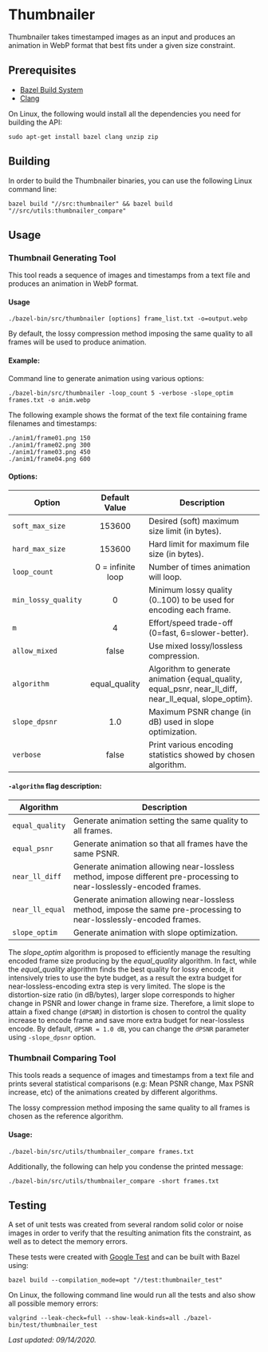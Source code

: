
# Thumbnailer

Thumbnailer takes timestamped images as an input and produces an animation in WebP format that best fits under a given size constraint.

## Prerequisites

- [Bazel Build System](https://docs.bazel.build/versions/master/bazel-overview.html)
- [Clang](https://clang.llvm.org/)

On Linux, the following would install all the dependencies you need for building the API:
```
sudo apt-get install bazel clang unzip zip
```

## Building

In order to build the Thumbnailer binaries, you can use the following Linux command line:
```
bazel build "//src:thumbnailer" && bazel build "//src/utils:thumbnailer_compare"
```

## Usage

### Thumbnail Generating Tool

This tool reads a sequence of images and timestamps from a text file and produces an animation in WebP format.

#### Usage

```
./bazel-bin/src/thumbnailer [options] frame_list.txt -o=output.webp
```

By default, the lossy compression method imposing the same quality to all frames will be used to produce animation. 

#### Example:

Command line to generate animation using various options:

```
./bazel-bin/src/thumbnailer -loop_count 5 -verbose -slope_optim frames.txt -o anim.webp
```

The following example shows the format of the text file containing frame filenames and timestamps:

```
./anim1/frame01.png 150
./anim1/frame02.png 300
./anim1/frame03.png 450
./anim1/frame04.png 600
```

#### Options:

| Option | Default Value | Description|
|--------|:-------------:|------------|
|`soft_max_size`|153600|Desired (soft) maximum size limit (in bytes).|
|`hard_max_size`|153600|Hard limit for maximum file size (in bytes).|
|`loop_count`|0 = infinite loop|Number of times animation will loop.|
|`min_lossy_quality`|0|Minimum lossy quality (0..100) to be used for encoding each frame.|
|`m`|4|Effort/speed trade-off (0=fast, 6=slower-better).|
|`allow_mixed`|false|Use mixed lossy/lossless compression.|
|`algorithm`|equal_quality|Algorithm to generate animation {equal_quality, equal_psnr, near_ll_diff, near_ll_equal, slope_optim}.|
|`slope_dpsnr`|1.0|Maximum PSNR change (in dB) used in slope optimization.|
|`verbose`|false|Print various encoding statistics showed by chosen algorithm.|

#### `-algorithm` flag description:

| Algorithm | Description |
|-----------|-------------|
|`equal_quality`|Generate animation setting the same quality to all frames.|
|`equal_psnr`|Generate animation so that all frames have the same PSNR.|
|`near_ll_diff`|Generate animation allowing near-lossless method, impose different pre-processing to near-losslessly-encoded frames.|
|`near_ll_equal`|Generate animation allowing near-lossless method, impose the same pre-processing to near-losslessly-encoded frames.|
|`slope_optim`|Generate animation with slope optimization.|


The *slope_optim* algorithm is proposed to efficiently manage the resulting encoded frame size producing by the *equal_quality* algorithm. In fact, while the *equal_quality* algorithm finds the best quality for lossy encode, it intensively tries to use the byte budget, as a result the extra budget for near-lossless-encoding extra step is very limited. The slope is the distortion-size ratio (in dB/bytes), larger slope corresponds to higher change in PSNR and lower change in frame size. Therefore, a limit slope to attain a fixed change (`dPSNR`) in distortion is chosen to control the quality increase to encode frame and save more extra budget for near-lossless encode. By default, `dPSNR = 1.0 dB`, you can change the `dPSNR` parameter using `-slope_dpsnr` option.

### Thumbnail Comparing Tool

This tools reads a sequence of images and timestamps from a text file and prints several statistical comparisons (e.g: Mean PSNR change, Max PSNR increase, etc) of the animations created by different algorithms. 

The lossy compression method imposing the same quality to all frames is chosen as the reference algorithm.

#### Usage:

```
./bazel-bin/src/utils/thumbnailer_compare frames.txt
```

Additionally, the following can help you condense the printed message:

```
./bazel-bin/src/utils/thumbnailer_compare -short frames.txt
```

## Testing

A set of unit tests was created from several random solid color or noise images in order to verify that the resulting animation fits the constraint, as well as to detect the memory errors.

These tests were created with [Google Test](https://github.com/google/googletest) and can be built with Bazel using:

```
bazel build --compilation_mode=opt "//test:thumbnailer_test"
```

On Linux, the following command line would run all the tests and also show all possible memory errors:

```
valgrind --leak-check=full --show-leak-kinds=all ./bazel-bin/test/thumbnailer_test
```

*Last updated: 09/14/2020.*